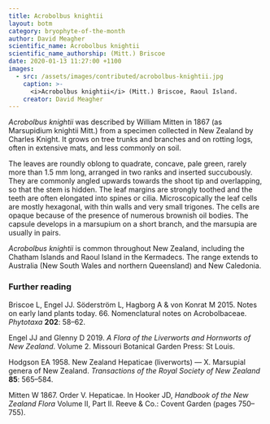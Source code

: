 ```yaml
---
title: Acrobolbus knightii
layout: botm
category: bryophyte-of-the-month
author: David Meagher
scientific_name: Acrobolbus knightii
scientific_name_authorship: (Mitt.) Briscoe
date: 2020-01-13 11:27:00 +1100
images:
  - src: /assets/images/contributed/acrobolbus-knightii.jpg
    caption: >-
      <i>Acrobolbus knightii</i> (Mitt.) Briscoe, Raoul Island.
    creator: David Meagher
---
```


*Acrobolbus knightii* was described by William Mitten in 1867 (as Marsupidium knightii Mitt.) from a specimen collected in New Zealand by Charles Knight. It grows on tree trunks and branches and on rotting logs, often in extensive mats, and less commonly on soil.

The leaves are roundly oblong to quadrate, concave, pale green, rarely more than 1.5 mm long, arranged in two ranks and inserted succubously. They are commonly angled upwards towards the shoot tip and overlapping, so that the stem is hidden. The leaf margins are strongly toothed and the teeth are often elongated into spines or cilia. Microscopically the leaf cells are mostly hexagonal, with thin walls and very small trigones. The cells are opaque because of the presence  of numerous brownish oil bodies. The capsule develops in a marsupium on a short branch, and the marsupia are usually in pairs.

*Acrobolbus knightii* is common throughout New Zealand, including the Chatham Islands and Raoul Island in the Kermadecs. The range extends to Australia (New South Wales and northern Queensland) and New Caledonia. 

### Further reading ###

Briscoe L, Engel JJ. Söderström L, Hagborg A & von Konrat M 2015. Notes on early land plants today. 66. Nomenclatural notes on Acrobolbaceae. *Phytotaxa* __202__: 58–62.

Engel JJ and Glenny D 2019. *A Flora of the Liverworts and Hornworts of New Zealand*. Volume 2. Missouri Botanical Garden Press: St Louis.

Hodgson EA 1958. New Zealand Hepaticae (liverworts) — X. Marsupial genera of New Zealand. *Transactions of the Royal Society of New Zealand* __85__: 565–584.

Mitten W 1867. Order V. Hepaticae. In Hooker JD, *Handbook of the New Zealand Flora* Volume II, Part II. Reeve & Co.: Covent Garden (pages 750–755).

